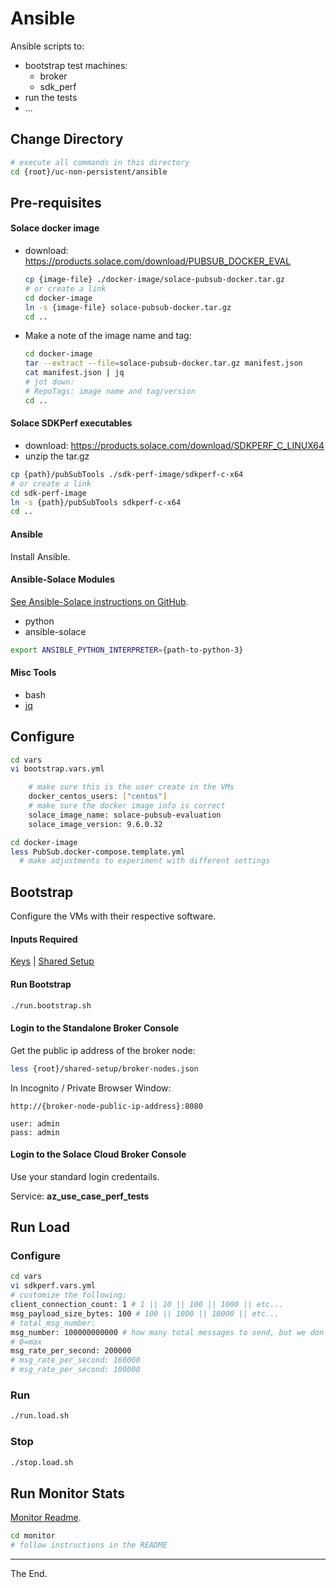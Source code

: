 # Ansible

Ansible scripts to:
- bootstrap test machines:
  - broker
  - sdk_perf
- run the tests
- ...

## Change Directory
````bash
# execute all commands in this directory
cd {root}/uc-non-persistent/ansible
````
## Pre-requisites

#### Solace docker image
- download: https://products.solace.com/download/PUBSUB_DOCKER_EVAL
  ````bash
  cp {image-file} ./docker-image/solace-pubsub-docker.tar.gz
  # or create a link
  cd docker-image
  ln -s {image-file} solace-pubsub-docker.tar.gz
  cd ..
  ````
- Make a note of the image name and tag:
  ````bash
  cd docker-image
  tar --extract --file=solace-pubsub-docker.tar.gz manifest.json
  cat manifest.json | jq
  # jot down:
  # RepoTags: image name and tag/version
  cd ..
  ````

#### Solace SDKPerf executables
- download: https://products.solace.com/download/SDKPERF_C_LINUX64
- unzip the tar.gz
````bash
cp {path}/pubSubTools ./sdk-perf-image/sdkperf-c-x64
# or create a link
cd sdk-perf-image
ln -s {path}/pubSubTools sdkperf-c-x64
cd ..
````

#### Ansible

Install Ansible.

#### Ansible-Solace Modules

[See Ansible-Solace instructions on GitHub](https://github.com/solace-iot-team/ansible-solace).

- python
- ansible-solace

````bash
export ANSIBLE_PYTHON_INTERPRETER={path-to-python-3}
````

#### Misc Tools
- bash
- [jq](https://stedolan.github.io/jq/download/)

## Configure

````bash
cd vars
vi bootstrap.vars.yml

    # make sure this is the user create in the VMs
    docker_centos_users: ["centos"]
    # make sure the docker image info is correct
    solace_image_name: solace-pubsub-evaluation
    solace_image_version: 9.6.0.32
````

````bash
cd docker-image
less PubSub.docker-compose.template.yml
  # make adjustments to experiment with different settings

````

## Bootstrap

Configure the VMs with their respective software.
#### Inputs Required

[Keys](../keys) |
[Shared Setup](../shared-setup)

#### Run Bootstrap
````bash
./run.bootstrap.sh
````

#### Login to the Standalone Broker Console

Get the public ip address of the broker node:
````bash
less {root}/shared-setup/broker-nodes.json

````

In Incognito / Private Browser Window:
```
http://{broker-node-public-ip-address}:8080

user: admin
pass: admin
```

#### Login to the Solace Cloud Broker Console

Use your standard login credentails.

Service: **az_use_case_perf_tests**

## Run Load

### Configure
````bash
cd vars
vi sdkperf.vars.yml
# customize the following:
client_connection_count: 1 # 1 || 10 || 100 || 1000 || etc...
msg_payload_size_bytes: 100 # 100 || 1000 || 10000 || etc...
# total_msg_number:
msg_number: 100000000000 # how many total messages to send, but we don't want our test to stop until we tell it to via kill -2
# 0=max
msg_rate_per_second: 200000
# msg_rate_per_second: 160000
# msg_rate_per_second: 100000
````


### Run
````bash
./run.load.sh
````

### Stop
````bash
./stop.load.sh
````

## Run Monitor Stats

[Monitor Readme](./monitor).

````bash
cd monitor
# follow instructions in the README
````

---
The End.
